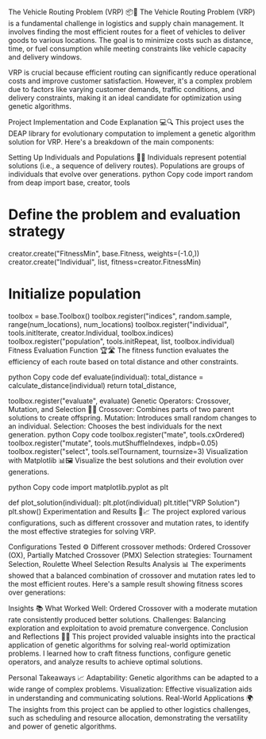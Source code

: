 The Vehicle Routing Problem (VRP) 📦🚛
The Vehicle Routing Problem (VRP) is a fundamental challenge in logistics and supply chain management. It involves finding the most efficient routes for a fleet of vehicles to deliver goods to various locations. The goal is to minimize costs such as distance, time, or fuel consumption while meeting constraints like vehicle capacity and delivery windows.

VRP is crucial because efficient routing can significantly reduce operational costs and improve customer satisfaction. However, it's a complex problem due to factors like varying customer demands, traffic conditions, and delivery constraints, making it an ideal candidate for optimization using genetic algorithms.

Project Implementation and Code Explanation 💻🔍
This project uses the DEAP library for evolutionary computation to implement a genetic algorithm solution for VRP. Here's a breakdown of the main components:

Setting Up Individuals and Populations 👥🔢
Individuals represent potential solutions (i.e., a sequence of delivery routes).
Populations are groups of individuals that evolve over generations.
python
Copy code
import random
from deap import base, creator, tools

# Define the problem and evaluation strategy
creator.create("FitnessMin", base.Fitness, weights=(-1.0,))
creator.create("Individual", list, fitness=creator.FitnessMin)

# Initialize population
toolbox = base.Toolbox()
toolbox.register("indices", random.sample, range(num_locations), num_locations)
toolbox.register("individual", tools.initIterate, creator.Individual, toolbox.indices)
toolbox.register("population", tools.initRepeat, list, toolbox.individual)
Fitness Evaluation Function 🏆🛣️
The fitness function evaluates the efficiency of each route based on total distance and other constraints.

python
Copy code
def evaluate(individual):
    total_distance = calculate_distance(individual)
    return total_distance,

toolbox.register("evaluate", evaluate)
Genetic Operators: Crossover, Mutation, and Selection 🔄🧬
Crossover: Combines parts of two parent solutions to create offspring.
Mutation: Introduces small random changes to an individual.
Selection: Chooses the best individuals for the next generation.
python
Copy code
toolbox.register("mate", tools.cxOrdered)
toolbox.register("mutate", tools.mutShuffleIndexes, indpb=0.05)
toolbox.register("select", tools.selTournament, tournsize=3)
Visualization with Matplotlib 📊🖼️
Visualize the best solutions and their evolution over generations.

python
Copy code
import matplotlib.pyplot as plt

def plot_solution(individual):
    plt.plot(individual)
    plt.title("VRP Solution")
    plt.show()
Experimentation and Results 🔬📈
The project explored various configurations, such as different crossover and mutation rates, to identify the most effective strategies for solving VRP.

Configurations Tested ⚙️
Different crossover methods: Ordered Crossover (OX), Partially Matched Crossover (PMX)
Selection strategies: Tournament Selection, Roulette Wheel Selection
Results Analysis 📊
The experiments showed that a balanced combination of crossover and mutation rates led to the most efficient routes. Here's a sample result showing fitness scores over generations:


Insights 📚
What Worked Well: Ordered Crossover with a moderate mutation rate consistently produced better solutions.
Challenges: Balancing exploration and exploitation to avoid premature convergence.
Conclusion and Reflections 📝🤔
This project provided valuable insights into the practical application of genetic algorithms for solving real-world optimization problems. I learned how to craft fitness functions, configure genetic operators, and analyze results to achieve optimal solutions.

Personal Takeaways 📈
Adaptability: Genetic algorithms can be adapted to a wide range of complex problems.
Visualization: Effective visualization aids in understanding and communicating solutions.
Real-World Applications 🌍
The insights from this project can be applied to other logistics challenges, such as scheduling and resource allocation, demonstrating the versatility and power of genetic algorithms.

